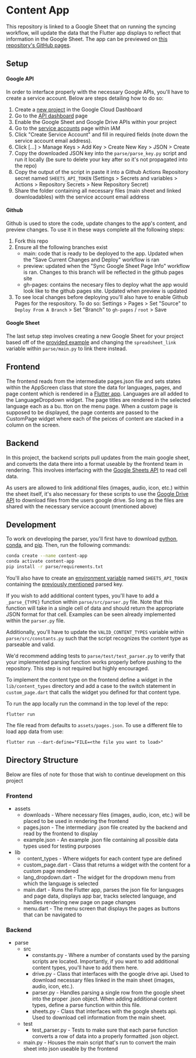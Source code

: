 # Content App
This repository is linked to a Google Sheet that on running the syncing workflow, will update the data that the Flutter app displays to reflect that information in the Google Sheet. The app can be previewed on [this repository's GitHub pages](https://caitlynrawlings.github.io/ContentApp/).

## Setup
#### Google API
In order to interface properly with the necessary Google APIs, you'll have to create a service account. Below are steps detailing how to do so:

1. Create a [new project](https://console.cloud.google.com/projectcreate) in the Google Cloud Dashboard
2. Go to the [API dashboard](https://console.cloud.google.com/apis/dashboard) page
3. Enable the Google Sheet and Google Drive APIs within your project 
4. Go to the [service accounts](https://console.cloud.google.com/iam-admin/serviceaccounts) page within IAM
5. Click "Create Service Account" and fill in required fields (note down the service account email address).
6. Click [...] > Manage Keys > Add Key > Create New Key > JSON > Create
7. Copy the downloaded JSON key into the `parse/parse_key.py` script and run it locally (be sure to delete your key after so it's not propagated into the repo)
8. Copy the output of the script in paste it into a Github Actions Repository secret named `SHEETS_API_TOKEN` (Settings > Secrets and variables > Actions > Repository Secrets > New Repository Secret)
9. Share the folder containing all necessary files (main sheet and linked downloadables) with the service account email address

#### Github
Github is used to store the code, update changes to the app's content, and preview changes. To use it in these ways complete all the following steps:

1. Fork this repo
2. Ensure all the following branches exist
    - main: code that is ready to be deployed to the app. Updated when the "Save Current Changes and Deploy" workflow is ran
    - preview: updated when the "Sync Google Sheet Page Info" workflow is ran. Changes to this branch will be reflected in the github pages site
    - gh-pages: contains the necesary files to deploy what the app would look like to the github pages site. Updated when preview is updated
3. To see local changes before deploying you'll also have to enable Github Pages for the respository. To do so:
   Settings > Pages > Set "Source" to `Deploy From A Branch` > Set "Branch" to `gh-pages` / `root` > Save

#### Google Sheet
The last setup step involves creating a new Google Sheet for your project based off of the [provided example](https://docs.google.com/spreadsheets/d/1tu5G4pl6Wn2uOx3CbrUiJHEZy2e_8F2bPn8Ry6HJYJ4/edit?usp=sharing) and changing the `spreadsheet_link` variable within `parse/main.py` to link there instead.

## Frontend
The frontend reads from the intermediate pages.json file and sets states within the AppScreen class that store the data for languages, pages, and page content which is rendered in a [Flutter app](https://flutter.dev/). Languages are all added to the LanguageDropdown widget. The page titles are rendered in the selected language each as a bu. tton on the menu page. When a custom page is supposed to be displayed, the page contents are passed to the CustomPage widget where each of the peices of content are stacked in a column on the screen. 

## Backend
In this project, the backend scripts pull updates from the main google sheet, and converts the data there into a format useable by the frontend team in rendering. This involves interfacing with the [Google Sheets API](https://developers.google.com/sheets/api/guides/values) to read cell data.

As users are allowed to link additional files (images, audio, icon, etc.) within the sheet itself, it's also necessary for these scripts to use the [Google Drive API](https://developers.google.com/drive/api/guides/manage-downloads) to download files from the users google drive. So long as the files are shared with the necessary service account (mentioned above)

## Development
To work on developing the parser, you'll first have to download [python](https://www.python.org/downloads/), [conda](https://conda.io/projects/conda/en/latest/user-guide/install/index.html), and [pip](https://pip.pypa.io/en/stable/cli/pip_download/). Then, run the following commands:

```bash
conda create --name content-app
conda activate content-app
pip install -r parse/requirements.txt
```

You'll also have to create an [environment variable](https://developer.vonage.com/en/blog/python-environment-variables-a-primer) named `SHEETS_API_TOKEN` containing the [previously mentioned](#google-api) parsed key.

If you wish to add additional content types, you'll have to add a `_parse_{TYPE}` function within `parse/src/parser.py` file. Note that this function will take in a single cell of data and should return the appropriate JSON format for that cell. Examples can be seen already implemented within the `parser.py` file.

Additionally, you'll have to update the `VALID_CONTENT_TYPES` variable within `parse/src/constants.py` such that the script recognizes the content type as parseable and valid.

We'd recommend adding tests to `parse/test/test_parser.py` to verify that your implemented parsing function works properly before pushing to the repository. This step is not required but highly encouraged.

To implement the content type on the frontend define a widget in the `lib/content_types` directory and add a case to the switch statement in `custom_page.dart` that calls the widget you defined for that content type.

To run the app locally run the command in the top level of the repo:
```
flutter run
```
The file read from defaults to `assets/pages.json`. To use a different file to load app data from use:
```
flutter run --dart-define="FILE=<the file you want to load>"
```

## Directory Structure
Below are files of note for those that wish to continue development on this project
### Frontend
- assets
    - downloads - Where necessary files (images, audio, icon, etc.) will be placed to be used in rendering the frontend
    - pages.json - The intermediary .json file created by the backend and read by the frontend to display
    - example.json - An example .json file containing all possible data types used for testing purposes
- lib
    - content_types - Where widgets for each content type are defined
    - custom_page.dart - Class that returns a widget with the content for a custom page rendered
    - lang_dropdown.dart - The widget for the dropdown menu from which the language is selected
    - main.dart - Runs the Flutter app, parses the json file for languages and page data, displays app bar, tracks selected language, and handles rendering new page on page changes
    - menu.dart - The menu screen that displays the pages as buttons that can be navigated to
### Backend
- parse
    - src
        - constants.py - Where a number of constants used by the parsing scripts are located. Importantly, if you want to add additional content types, you'll have to add them here.
        - drive.py - Class that interfaces with the google drive api. Used to download necessary files linked in the main sheet (images, audio, icon, etc.).
        - parser.py - Handles parsing a single row from the google sheet into the proper .json object. When adding additional content types, define a parse function within this file.
        - sheets.py - Class that interfaces with the google sheets api. Used to download cell information from the main sheet.
    - test
        - test_parser.py - Tests to make sure that each parse function converts a row of data into a properly formatted .json object.
    - main.py - Houses the main script that's run to convert the main sheet into json useable by the frontend

